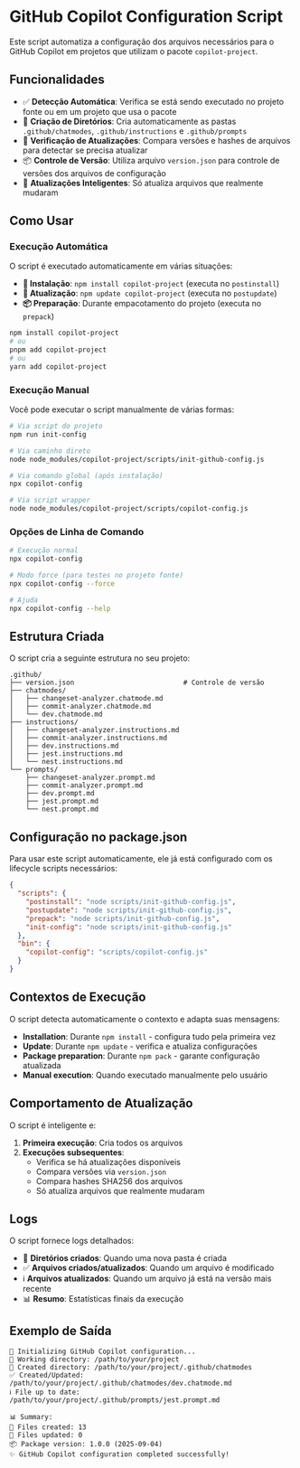 # GitHub Copilot Configuration Script

Este script automatiza a configuração dos arquivos necessários para o GitHub Copilot em projetos que utilizam o pacote `copilot-project`.

## Funcionalidades

- ✅ **Detecção Automática**: Verifica se está sendo executado no projeto fonte ou em um projeto que usa o pacote
- 📁 **Criação de Diretórios**: Cria automaticamente as pastas `.github/chatmodes`, `.github/instructions` e `.github/prompts`
- 🔄 **Verificação de Atualizações**: Compara versões e hashes de arquivos para detectar se precisa atualizar
- 📦 **Controle de Versão**: Utiliza arquivo `version.json` para controle de versões dos arquivos de configuração
- 🎯 **Atualizações Inteligentes**: Só atualiza arquivos que realmente mudaram

## Como Usar

### Execução Automática

O script é executado automaticamente em várias situações:

- **🔧 Instalação**: `npm install copilot-project` (executa no `postinstall`)
- **🔄 Atualização**: `npm update copilot-project` (executa no `postupdate`)
- **📦 Preparação**: Durante empacotamento do projeto (executa no `prepack`)

```bash
npm install copilot-project
# ou
pnpm add copilot-project
# ou
yarn add copilot-project
```

### Execução Manual

Você pode executar o script manualmente de várias formas:

```bash
# Via script do projeto
npm run init-config

# Via caminho direto
node node_modules/copilot-project/scripts/init-github-config.js

# Via comando global (após instalação)
npx copilot-config

# Via script wrapper
node node_modules/copilot-project/scripts/copilot-config.js
```

### Opções de Linha de Comando

```bash
# Execução normal
npx copilot-config

# Modo force (para testes no projeto fonte)
npx copilot-config --force

# Ajuda
npx copilot-config --help
```

## Estrutura Criada

O script cria a seguinte estrutura no seu projeto:

```
.github/
├── version.json                           # Controle de versão
├── chatmodes/
│   ├── changeset-analyzer.chatmode.md
│   ├── commit-analyzer.chatmode.md
│   └── dev.chatmode.md
├── instructions/
│   ├── changeset-analyzer.instructions.md
│   ├── commit-analyzer.instructions.md
│   ├── dev.instructions.md
│   ├── jest.instructions.md
│   └── nest.instructions.md
└── prompts/
    ├── changeset-analyzer.prompt.md
    ├── commit-analyzer.prompt.md
    ├── dev.prompt.md
    ├── jest.prompt.md
    └── nest.prompt.md
```

## Configuração no package.json

Para usar este script automaticamente, ele já está configurado com os lifecycle scripts necessários:

```json
{
  "scripts": {
    "postinstall": "node scripts/init-github-config.js",
    "postupdate": "node scripts/init-github-config.js",
    "prepack": "node scripts/init-github-config.js",
    "init-config": "node scripts/init-github-config.js"
  },
  "bin": {
    "copilot-config": "scripts/copilot-config.js"
  }
}
```

## Contextos de Execução

O script detecta automaticamente o contexto e adapta suas mensagens:

- **Installation**: Durante `npm install` - configura tudo pela primeira vez
- **Update**: Durante `npm update` - verifica e atualiza configurações
- **Package preparation**: Durante `npm pack` - garante configuração atualizada
- **Manual execution**: Quando executado manualmente pelo usuário

## Comportamento de Atualização

O script é inteligente e:

1. **Primeira execução**: Cria todos os arquivos
2. **Execuções subsequentes**:
   - Verifica se há atualizações disponíveis
   - Compara versões via `version.json`
   - Compara hashes SHA256 dos arquivos
   - Só atualiza arquivos que realmente mudaram

## Logs

O script fornece logs detalhados:

- 📁 **Diretórios criados**: Quando uma nova pasta é criada
- ✅ **Arquivos criados/atualizados**: Quando um arquivo é modificado
- ℹ️ **Arquivos atualizados**: Quando um arquivo já está na versão mais recente
- 📊 **Resumo**: Estatísticas finais da execução

## Exemplo de Saída

```
🚀 Initializing GitHub Copilot configuration...
📍 Working directory: /path/to/your/project
📁 Created directory: /path/to/your/project/.github/chatmodes
✅ Created/Updated: /path/to/your/project/.github/chatmodes/dev.chatmode.md
ℹ️ File up to date: /path/to/your/project/.github/prompts/jest.prompt.md

📊 Summary:
📄 Files created: 13
🔄 Files updated: 0
📦 Package version: 1.0.0 (2025-09-04)
✨ GitHub Copilot configuration completed successfully!
```

